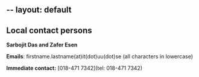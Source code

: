 --
layout: default
---

## Local contact persons

**Sarbojit Das and Zafer Esen**

**Emails**: firstname.lastname(at)it(dot)uu(dot)se (all characters in lowercase)

**Immediate contact:** [018-471 7342](tel: 018-471 7342)
